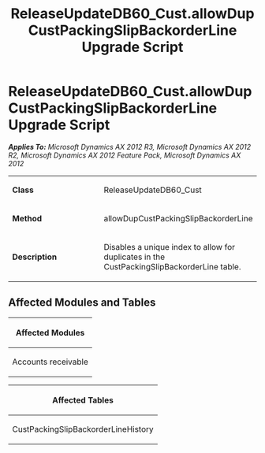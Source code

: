﻿---
title: ReleaseUpdateDB60_Cust.allowDupCustPackingSlipBackorderLine Upgrade Script
TOCTitle: ReleaseUpdateDB60_Cust.allowDupCustPackingSlipBackorderLine Upgrade Script
ms:assetid: 5c570381-d87b-78b5-8dc5-69cff4524c70
ms:mtpsurl: https://msdn.microsoft.com/en-us/library/JJ736350(v=AX.60)
ms:contentKeyID: 49708524
ms.date: 05/18/2015
mtps_version: v=AX.60
---

# ReleaseUpdateDB60\_Cust.allowDupCustPackingSlipBackorderLine Upgrade Script 


_**Applies To:** Microsoft Dynamics AX 2012 R3, Microsoft Dynamics AX 2012 R2, Microsoft Dynamics AX 2012 Feature Pack, Microsoft Dynamics AX 2012_

<table>
<colgroup>
<col style="width: 50%" />
<col style="width: 50%" />
</colgroup>
<tbody>
<tr class="odd">
<td><p><strong>Class</strong></p></td>
<td><p>ReleaseUpdateDB60_Cust</p></td>
</tr>
<tr class="even">
<td><p><strong>Method</strong></p></td>
<td><p>allowDupCustPackingSlipBackorderLine</p></td>
</tr>
<tr class="odd">
<td><p><strong>Description</strong></p></td>
<td><p>Disables a unique index to allow for duplicates in the CustPackingSlipBackorderLine table.</p></td>
</tr>
</tbody>
</table>


## Affected Modules and Tables

<table>
<colgroup>
<col style="width: 100%" />
</colgroup>
<thead>
<tr class="header">
<th><p>Affected Modules</p></th>
</tr>
</thead>
<tbody>
<tr class="odd">
<td><p>Accounts receivable</p></td>
</tr>
</tbody>
</table>


<table>
<colgroup>
<col style="width: 100%" />
</colgroup>
<thead>
<tr class="header">
<th><p>Affected Tables</p></th>
</tr>
</thead>
<tbody>
<tr class="odd">
<td><p>CustPackingSlipBackorderLineHistory</p></td>
</tr>
</tbody>
</table>

  



